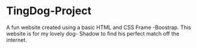 # TingDog-Project
A fun website created using a basic HTML and CSS Frame -Boostrap. This website is for my lovely dog- Shadow to find his perfect match off the internet.
